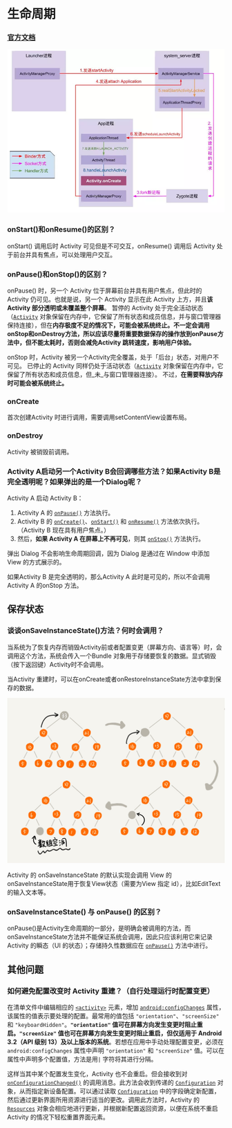 # 生命周期

### [官方文档](https://developer.android.com/guide/components/activities/?hl=zh-CN#Lifecycle)

![Activity &#x751F;&#x547D;&#x5468;&#x671F;](../../../.gitbook/assets/image%20%2831%29.png)

### onStart\(\)和onResume\(\)的区别？

onStart\(\) 调用后时 Activity 可见但是不可交互，onResume\(\) 调用后 Activity 处于前台并具有焦点，可以处理用户交互。

### onPause\(\)和onStop\(\)的区别？

onPause\(\) 时，另一个 Activity 位于屏幕前台并具有用户焦点，但此时的 Activity 仍可见。也就是说，另一个 Activity 显示在此 Activity 上方，并且**该 Activity 部分透明或未覆盖整个屏幕**。 暂停的 Activity 处于完全活动状态（[`Activity`](https://developer.android.com/reference/android/app/Activity.html?hl=zh-CN) 对象保留在内存中，它保留了所有状态和成员信息，并与窗口管理器保持连接），但在**内存极度不足的情况下，可能会被系统终止。不一定会调用onStop和onDestroy方法，所以应该尽量将重要数据保存的操作放到onPause方法中，但不能太耗时，否则会减免Activity 跳转速度，影响用户体验。**

onStop 时，Activity 被另一个Activity完全覆盖，处于「后台」状态，对用户不可见。 已停止的 Activity 同样仍处于活动状态（[`Activity`](https://developer.android.com/reference/android/app/Activity.html?hl=zh-CN) 对象保留在内存中，它保留了所有状态和成员信息，但_未_与窗口管理器连接）。 不过，**在需要释放内存时可能会被系统终止。**

### onCreate

首次创建Activity 时进行调用，需要调用setContentView设置布局。

### onDestroy

Activity 被销毁前调用。

### Activity A启动另一个Activity B会回调哪些方法？如果Activity B是完全透明呢？如果弹出的是一个Dialog呢？

Activity A 启动 Activity B：

1. Activity A 的 [`onPause()`](https://developer.android.com/reference/android/app/Activity.html?hl=zh-CN#onPause%28%29) 方法执行。
2. Activity B 的 [`onCreate()`](https://developer.android.com/reference/android/app/Activity.html?hl=zh-CN#onCreate%28android.os.Bundle%29)、[`onStart()`](https://developer.android.com/reference/android/app/Activity.html?hl=zh-CN#onStart%28%29) 和 [`onResume()`](https://developer.android.com/reference/android/app/Activity.html?hl=zh-CN#onResume%28%29) 方法依次执行。（Activity B 现在具有用户焦点。）
3. 然后，**如果 Activity A 在屏幕上不再可见**，则其 [`onStop()`](https://developer.android.com/reference/android/app/Activity.html?hl=zh-CN#onStop%28%29) 方法执行。

弹出 Dialog 不会影响生命周期回调，因为 Dialog 是通过在 Window 中添加 View 的方式展示的。

如果Activity B 是完全透明的，那么Activity A 此时是可见的，所以不会调用Activity A 的onStop 方法。

## 保存状态

### 谈谈onSaveInstanceState\(\)方法？何时会调用？

当系统为了恢复内存而销毁Activity前或者配置变更（屏幕方向、语言等）时，会调用这个方法，系统会传入一个Bundle 对象用于存储要恢复的数据。显式销毁（按下返回键）Activity时不会调用。

当Activity 重建时，可以在onCreate或者onRestoreInstanceState方法中拿到保存的数据。

![&#x4FDD;&#x5B58; Activity &#x72B6;&#x6001;](../../../.gitbook/assets/image%20%2816%29.png)

Activity 的 onSaveInstanceState 的默认实现会调用 View 的onSaveInstanceState用于恢复View状态（需要为View 指定 id），比如EditText的输入文本等。

### onSaveInstanceState\(\) 与 onPause\(\) 的区别？

onPause\(\)是Activity生命周期的一部分，是明确会被调用的方法，而onSaveInstanceState方法并不能保证系统会调用，因此只应该利用它来记录 Activity 的瞬态（UI 的状态）；存储持久性数据应在 [`onPause()`](https://developer.android.com/reference/android/app/Activity.html?hl=zh-CN#onPause%28%29) 方法中进行。

## 其他问题

### 如何避免配置改变时 Activity 重建？（自行处理运行时配置变更）

在清单文件中编辑相应的 [`<activity>`](https://developer.android.com/guide/topics/manifest/activity-element.html?hl=zh-CN) 元素，增加 [`android:configChanges`](https://developer.android.com/guide/topics/manifest/activity-element.html?hl=zh-CN#config) 属性，该属性的值表示要处理的配置。最常用的值包括 `"orientation"`、`"screenSize"` 和 `"keyboardHidden"`。**`"orientation"` 值可在屏幕方向发生变更时阻止重启。`"screenSize"` 值也可在屏幕方向发生变更时阻止重启，但仅适用于 Android 3.2（API 级别 13）及以上版本的系统**。若想在应用中手动处理配置变更，必须在 `android:configChanges` 属性中声明 `"orientation"` 和 `"screenSize"` 值。可以在属性中声明多个配置值，方法是用`|` 字符将其进行分隔。

这样当其中某个配置发生变化，Activity 也不会重启。但会接收到对 [`onConfigurationChanged()`](https://developer.android.com/reference/android/app/Activity?hl=zh-CN#onconfigurationchanged) 的调用消息。此方法会收到传递的 [`Configuration`](https://developer.android.com/reference/android/content/res/Configuration.html?hl=zh-CN) 对象，从而指定新设备配置。可以通过读取 [`Configuration`](https://developer.android.com/reference/android/content/res/Configuration.html?hl=zh-CN) 中的字段确定新配置，然后通过更新界面所用资源进行适当的更改。调用此方法时，Activity 的 [`Resources`](https://developer.android.com/reference/android/content/res/Resources.html?hl=zh-CN) 对象会相应地进行更新，并根据新配置返回资源，以便在系统不重启 Activity 的情况下轻松重置界面元素。

